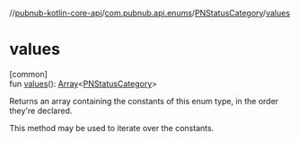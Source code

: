 //[pubnub-kotlin-core-api](../../../index.md)/[com.pubnub.api.enums](../index.md)/[PNStatusCategory](index.md)/[values](values.md)

# values

[common]\
fun [values](values.md)(): [Array](https://kotlinlang.org/api/core/kotlin-stdlib/kotlin/-array/index.html)&lt;[PNStatusCategory](index.md)&gt;

Returns an array containing the constants of this enum type, in the order they're declared.

This method may be used to iterate over the constants.
